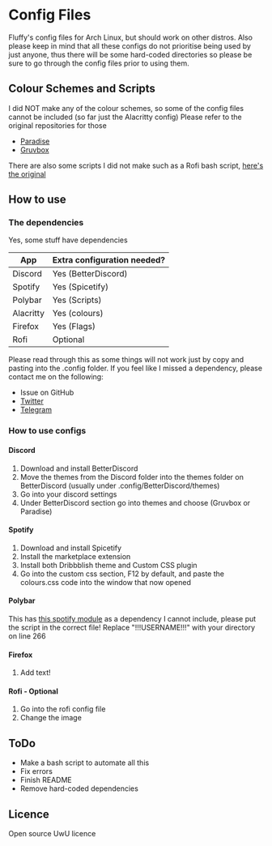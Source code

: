 # Config Files

Fluffy's config files for Arch Linux, but should work on other distros.
Also please keep in mind that all these configs do not prioritise being used by just anyone, thus there will be some hard-coded directories so please be sure to go through the config files prior to using them.

## Colour Schemes and Scripts

I did NOT make any of the colour schemes, so some of the config files cannot be included (so far just the Alacritty config)
Please refer to the original repositories for those

- [Paradise](https://github.com/Manas140/paradise)
- [Gruvbox](https://github.com/morhetz/gruvbox)

There are also some scripts I did not make such as a Rofi bash script, [here's the original](https://github.com/adi1090x/polybar-themes/blob/master/simple/grayblocks/scripts/powermenu.sh)

## How to use

### The dependencies

Yes, some stuff have dependencies

| App       | Extra configuration needed? |
|-----------|-----------------------------|
| Discord   | Yes   (BetterDiscord)       |
| Spotify   | Yes   (Spicetify)           |
| Polybar   | Yes   (Scripts)             |
| Alacritty | Yes   (colours)             |
| Firefox   | Yes   (Flags)               |
| Rofi      | Optional                    |

Please read through this as some things will not work just by copy and pasting into the .config folder.
If you feel like I missed a dependency, please contact me on the following:

- Issue on GitHub
- [Twitter](https://twitter.com/fluffybeanUwU)
- [Telegram](https://t.me/Fluffy_Bean)

### How to use configs

#### Discord

1. Download and install BetterDiscord
2. Move the themes from the Discord folder into the themes folder on BetterDiscord (usually under .config/BetterDiscord/themes)
3. Go into your discord settings
4. Under BetterDiscord section go into themes and choose (Gruvbox or Paradise)

#### Spotify

1. Download and install Spicetify
2. Install the marketplace extension
3. Install both Dribbblish theme and Custom CSS plugin
4. Go into the custom css section, F12 by default, and paste the colours.css code into the window that now opened

#### Polybar

This has [this spotify module](https://github.com/Jvanrhijn/polybar-spotify) as a dependency I cannot include, please put the script in the correct file!
Replace "!!!USERNAME!!!" with your directory on line 266

#### Firefox

1. Add text!

#### Rofi - Optional

1. Go into the rofi config file
2. Change the image

## ToDo

- Make a bash script to automate all this
- Fix errors
- Finish README
- Remove hard-coded dependencies

## Licence

Open source UwU licence
